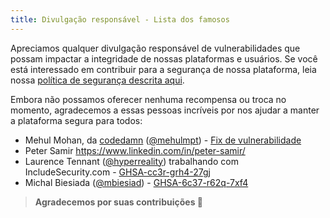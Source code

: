 ```yaml
---
title: Divulgação responsável - Lista dos famosos
---
```


Apreciamos qualquer divulgação responsável de vulnerabilidades que possam impactar a integridade de nossas plataformas e usuários. Se você está interessado em contribuir para a segurança de nossa plataforma, leia nossa [política de segurança descrita aqui](security).

Embora não possamos oferecer nenhuma recompensa ou troca no momento, agradecemos a essas pessoas incríveis por nos ajudar a manter a plataforma segura para todos:

- Mehul Mohan, da [codedamn](https://codedamn.com) ([@mehulmpt](https://twitter.com/mehulmpt)) - [Fix de vulnerabilidade](https://github.com/freeCodeCamp/freeCodeCamp/blob/bb5a9e815313f1f7c91338e171bfe5acb8f3e346/client/src/components/Flash/index.js)
- Peter Samir https://www.linkedin.com/in/peter-samir/
- Laurence Tennant ([@hyperreality](https://github.com/hyperreality)) trabalhando com IncludeSecurity.com - [GHSA-cc3r-grh4-27gj](https://github.com/freeCodeCamp/freeCodeCamp/security/advisories/GHSA-cc3r-grh4-27gj)
- Michal Biesiada ([@mbiesiad](https://github.com/mbiesiad)) - [GHSA-6c37-r62q-7xf4](https://github.com/freeCodeCamp/freeCodeCamp/security/advisories/GHSA-6c37-r62q-7xf4)

> **Agradecemos por suas contribuições :pray:**
